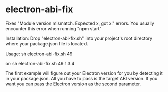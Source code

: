 # electron-abi-fix
Fixes "Module version mismatch. Expected x, got x." errors. You usually encounter this error when running "npm start"

Installation: Drop "electron-abi-fix.sh" into your project's root directory where your package.json file is located.

Usage: sh electron-abi-fix.sh 49

or: sh electron-abi-fix.sh 49 1.3.4
   
The first example will figure out your Electron version for you by detecting it in your package.json. All you have to pass is the target ABI version. If you want you can pass the Electron version as the second parameter.
